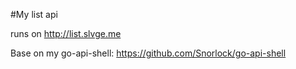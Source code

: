 #My list api

runs on http://list.slvge.me

Base on my go-api-shell: https://github.com/Snorlock/go-api-shell
